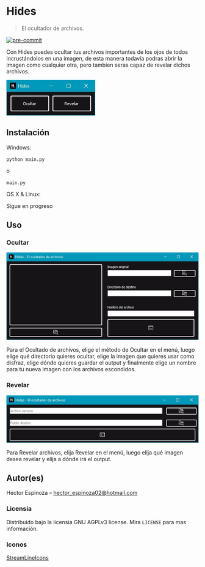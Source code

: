 # Hides
> El ocultador de archivos.

[![pre-commit](https://img.shields.io/badge/pre--commit-enabled-brightgreen?logo=pre-commit&logoColor=white)](https://github.com/pre-commit/pre-commit)

Con Hides puedes ocultar tus archivos importantes de los ojos de todos
incrustándolos en una imagen, de esta manera todavía podras abrir la imagen
como cualquier otra, pero tambien seras capaz de revelar dichos archivos.

![](Images/menu.jpg)

## Instalación

Windows:

```
python main.py
```
o
```
main.py
```

OS X & Linux:

Sigue en progreso

## Uso

### Ocultar
![](Images/encrypt.jpg)

Para el Ocultado de archivos, elige el método de Ocultar en el menú, luego
elige qué directorio quieres ocultar, elige la imagen que quieres usar como disfraz,
elige dónde quieres guardar el output y finalmente elige un nombre para tu nueva imagen con
los archivos escondidos.

### Revelar
![](Images/decrypt.jpg)

Para Revelar archivos, elija Revelar en el menú, luego elija qué imagen desea revelar
y elija a dónde irá el output.

## Autor(es)

Hector Espinoza – hector_espinoza02@hotmail.com


### Licensia
Distribuido bajo la licensia GNU AGPLv3 license. Mira ``LICENSE`` para mas información.



### Iconos
[StreamLineIcons](https://app.streamlineicons.com/home)
